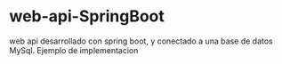 # web-api-SpringBoot
web api desarrollado con spring boot, y conectado a una base de datos MySql. Ejemplo de implementacion
